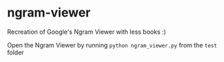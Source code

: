 # ngram-viewer
Recreation of Google's Ngram Viewer with less books :)

Open the Ngram Viewer by running `python ngram_viewer.py` from the `test` folder

